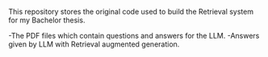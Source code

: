 This repository stores the original code used to build the Retrieval system for my Bachelor thesis. 

-The PDF files which contain questions and answers for the LLM. 
-Answers given by LLM with Retrieval augmented generation.
